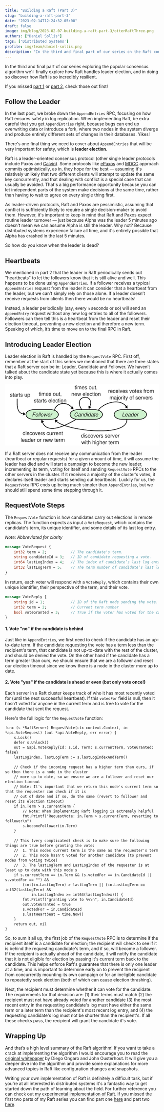 ```yaml
---
title: "Building a Raft (Part 3)"
slug: "building-a-raft-part-3"
date: "2023-02-14T12:24:32-05:00"
draft: false
image: img/blog/2023-02-07-building-a-raft-part-3/otterRaftThree.png
authors: ["Daniel Sollis"]
tags: ['Distributed Systems']
profile: img/team/daniel-sollis.png
description: "In the third and final part of our series on the Raft consensus algorithm we'll wrap up by going over leader election."
---
```


In the third and final part of our series exploring the popular consensus algorithm we'll finally explore how Raft handles leader election, and in doing so discover how Raft is so incredibly resilient.

<!--more-->

If you missed [part 1](https://rotational.io/blog/building-a-raft-part-1/) or [part 2](https://rotational.io/blog/building-a-raft-part-2/), check those out first!

## Follow the Leader

In the last post, we broke down the `AppendEntries` RPC, focusing on how Raft ensures safety in log replication. When implementing Raft, be extra careful that you get `AppendEntries` right, because bugs can end up overwriting data or introduce a fork, where two nodes in the system diverge and produce entirely different sets of changes in their databases. Yikes!

There's one final thing we need to cover about `AppendEntries` that will be very important for safety, which is **leader election**.

Raft is a leader-oriented consensus protocol (other single leader protocols include Paxos and [Calvin](http://cs.yale.edu/homes/thomson/publications/calvin-sigmod12.pdf)). Some protocols like [ePaxos](https://www.cs.cmu.edu/~dga/papers/epaxos-sosp2013.pdf) and [MDCC](http://mdcc.cs.berkeley.edu/mdcc.pdf) approach commits optimistically, as in, they hope for the best &mdash; assuming it's relatively unlikely that two different clients will attempt to update the same key concurrently, and that dealing with conflict is a special case that can usually be avoided. That's a big performance opportunity because you can let independent parts of the system make decisions at the same time, rather than having to wait to agree on every single thing first.

As leader-driven protocols, Raft and Paxos are pessimistic, assuming that conflict is sufficiently likely to require a single decision-maker to avoid them. However, it's important to keep in mind that Raft and Paxos expect routine leader turnover &mdash; just because Alpha was the leader 5 minutes ago doesn't mean we can assume Alpha is still the leader. Why not? Because distributed systems experience failure all time, and it's entirely possible that Alpha has crashed in the last 5 minutes.

So how do you know when the leader is dead?

## Heartbeats

We mentioned in part 2 that the leader in Raft periodically sends out "heartbeats" to let the followers know that it is still alive and well. This happens to be done using `AppendEntries`. If a follower receives a typical `AppendEntries` request from the leader it can consider that a heartbeat from the leader, but we can’t simply rely on those alone. If a leader doesn’t receive requests from clients then there would be no heartbeats!

Instead, a leader periodically (say, every `n` seconds or so) will send an `AppendEntry` request without any new log entries to all of the followers. Followers can then tell this is a heartbeat from the leader and reset their election timeout, preventing a new election and therefore a new term. Speaking of which, it’s time to move on to the final RPC in Raft.

## Introducing Leader Election

Leader election in Raft is handled by the `RequestVote` RPC. First off, remember at the start of this series we mentioned that there are three states that a Raft server can be in: Leader, Candidate and Follower. We haven’t talked about the candidate state yet because this is where it actually comes into play.

!["State change flowchart"](/img/blog/2023-02-07-building-a-raft-part-3/stateChanges.png)

If a Raft server does not receive any communication from the leader (heartbeat or regular requests) for a given amount of time, it will assume the leader has died and will start a campaign to become the new leader, incrementing its term, voting for itself and sending `RequestVote` RPCs to the other servers in the cluster. If it receives a majority of the cluster’s votes, it declares itself leader and starts sending out heartbeats. Luckily for us, the `RequestVote` RPC ends up being much simpler than `AppendEntries`, but we should still spend some time stepping through it.

## RequestVote Steps

The `RequestVote` function is how candidates carry out elections in remote replicas. The function expects as input a `VoteRequest`, which contains the candidate's term, its unique identifier, and some details of its last log entry.

*Note: Abbreviated for clarity*
```proto
message VoteRequest {
    int32 term = 2;           // The candidate's term.
    string candidateId = 3;   // ID of candidate requesting a vote.
    int64 lastLogIndex = 4;   // The index of candidate’s last log entry
    int32 lastLogTerm = 5;    // The term number of candidate’s last log entry
}
```

In return, each voter will respond with a `VoteReply`, which contains their own unique identifier, their perspective of the term, and their vote.

```proto
message VoteReply {
    string id = 1;            // ID of the Raft node sending the vote.
    int32 term = 2;           // Current term number
    bool voteGranted = 3;     // True if the voter has voted for the candidate
}
```

#### 1. Vote "no" if the candidate is behind

Just like in `AppendEntries`, we first need to check if the candidate has an up-to-date term. If the candidate requesting the vote has a term less than the recipient's term, that candidate is not up-to-date with the rest of the cluster, and should be denied the vote. On the other hand if the candidate has a term greater than ours, we should ensure that we are a follower and reset our election timeout since we know there is a node in the cluster more up to date.

#### 2. Vote "yes" if the candidate is ahead or even (but only vote once!)

Each server in a Raft cluster keeps track of who it has most recently voted for (until the next successful heartbeat). If this `votedFor` field is null, then it hasn’t voted for anyone in the current term and is free to vote for the candidate that sent the request.

Here's the full logic for the `RequestVote` function:

```golang
func (s *RaftServer) RequestVote(ctx context.Context, in *api.VoteRequest) (out *api.VoteReply, err error) {
	s.Lock()
	defer s.Unlock()
	out = &api.VoteReply{Id: s.id, Term: s.currentTerm, VoteGranted: false}
	lastLogIndex, lastLogTerm := s.lastLogIndexAndTerm()

	// Check if the incoming request has a higher term than ours, if so then there is a node in the cluster
	// more up to date, so we ensure we are a follower and reset our election timeout
	// Note: It's important that we return this node's current term so that the requester can check if it is
	// out of date and if so, do the same (revert to follower and reset its election timeout)
	if in.Term > s.currentTerm {
		// Note: When implementing Raft logging is extremely helpful
		fmt.Printf("RequestVote: in.Term > s.currentTerm, reverting to follower\n")
		s.becomeFollower(in.Term)
	}

	// This (very complicated) check is to make sure the following things are true before granting the vote:
	//  1. This nodes current term is the same as the requester's term
	//  2. This node hasn't voted for another candidate (to prevent nodes from voting twice)
	//  3. The lastLogTerm and LastLogIndex of the requester is at least up to date with this node's
	if s.currentTerm == in.Term && (s.votedFor == in.CandidateId || s.votedFor == "") &&
		(int(in.LastLogTerm) > lastLogTerm || (in.LastLogTerm == int32(lastLogTerm) &&
			in.LastLogIndex >= int64(lastLogIndex))) {
		fmt.Printf("granting vote to %v\n", in.CandidateId)
		out.VoteGranted = true
		s.votedFor = in.CandidateId
		s.lastHeartbeat = time.Now()
	}
	return out, nil
}
```

So, to sum it all up, the first job of the `RequestVote` RPC is to determine if the recipient itself is a candidate for election; the recipient will check to see if it is behind the requesting candidate's term, and if so, will become a follower. If the recipient is actually ahead of the candidate, it will notify the candidate that it is not eligible for election by passing it's current term back to the candidate. This helps enforce Raft's guarantee that there is only one leader at a time, and is important to determine early on to prevent the recipient from concurrently mounting its own campaign or for an ineligible candidate to repeatedly seek election (both of which can cause election thrashing).

Next, the recipient must determine whether it can vote for the candidate. The requirements for that decision are: (1) their terms must match (2) the recipient must not have already voted for another candidate (3) the most recent entry in the requesting candidate's log must have either the same term or a later term than the recipient's most recent log entry, and (4) the requesting candidate's log must not be shorter than the recipient's. If all these checks pass, the recipient will grant the candidate it's vote.

## Wrapping Up

And that’s a high level summary of the Raft algorithm! If you want to take a crack at implementing the algorithm I would encourage you to read the [original whitepaper](https://raft.github.io/raft.pdf) by Diego Ongaro and John Ousterhout. It will give you a deeper dive into the algorithm and provide some explanations for more advanced topics in Raft like configuration changes and snapshots.

Writing your own implementation of Raft is definitely a difficult task, but if you're at all interested in distributed systems it's a fantastic way to get started down the path of learning about the field. For further reference you can check out [my experimental implementation of Raft](https://github.com/rotationalio/Raft). If you missed the first two parts of my Raft series you can find part one [here](https://rotational.io/blog/building-a-raft-part-1/) and part two [here](https://rotational.io/blog/building-a-raft-part-2/).
